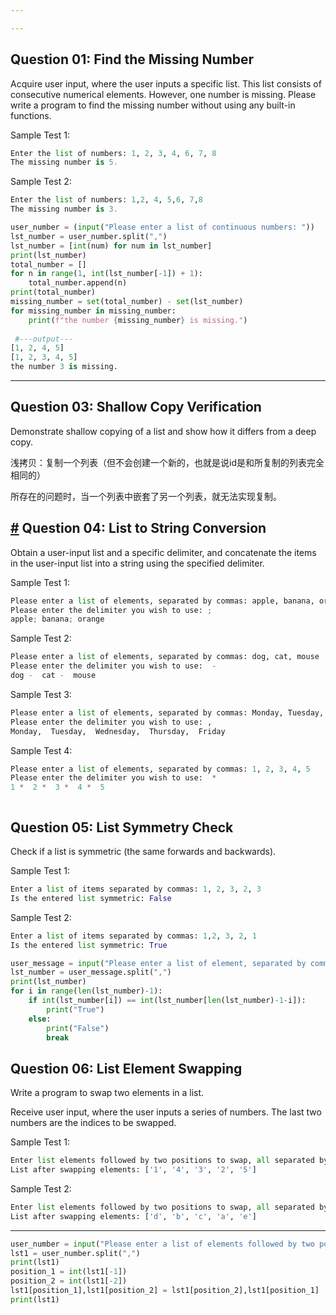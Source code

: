 ```yaml
---

---
```


## Question 01: Find the Missing Number

Acquire user input, where the user inputs a specific list. This list consists of consecutive numerical elements. However, one number is missing. Please write a program to find the missing number without using any built-in functions.

Sample Test 1:

```python
Enter the list of numbers: 1, 2, 3, 4, 6, 7, 8
The missing number is 5.
```

Sample Test 2:

```python
Enter the list of numbers: 1,2, 4, 5,6, 7,8
The missing number is 3.
```

```python
user_number = (input("Please enter a list of continuous numbers: "))
lst_number = user_number.split(",")
lst_number = [int(num) for num in lst_number]
print(lst_number)
total_number = []
for n in range(1, int(lst_number[-1]) + 1):
    total_number.append(n)
print(total_number)
missing_number = set(total_number) - set(lst_number)
for missing_number in missing_number:
    print(f"the number {missing_number} is missing.")
   
 #---output---
[1, 2, 4, 5]
[1, 2, 3, 4, 5]
the number 3 is missing.
```



------

## Question 03: Shallow Copy Verification

Demonstrate shallow copying of a list and show how it differs from a deep copy.

浅拷贝：复制一个列表（但不会创建一个新的，也就是说id是和所复制的列表完全相同的）

所存在的问题时，当一个列表中嵌套了另一个列表，就无法实现复制。



## [#](#question-04-list-to-string-conversion) Question 04: List to String Conversion

Obtain a user-input list and a specific delimiter, and concatenate the items in the user-input list into a string using the specified delimiter.

Sample Test 1:

```python
Please enter a list of elements, separated by commas: apple, banana, orange
Please enter the delimiter you wish to use: ;
apple; banana; orange
```

Sample Test 2:

```python
Please enter a list of elements, separated by commas: dog, cat, mouse
Please enter the delimiter you wish to use:  - 
dog -  cat -  mouse
```

Sample Test 3:

```python
Please enter a list of elements, separated by commas: Monday, Tuesday, Wednesday, Thursday, Friday
Please enter the delimiter you wish to use: , 
Monday,  Tuesday,  Wednesday,  Thursday,  Friday
```

Sample Test 4:

```python
Please enter a list of elements, separated by commas: 1, 2, 3, 4, 5
Please enter the delimiter you wish to use:  * 
1 *  2 *  3 *  4 *  5
```

```python
```





## Question 05: List Symmetry Check

Check if a list is symmetric (the same forwards and backwards).

Sample Test 1:

```python
Enter a list of items separated by commas: 1, 2, 3, 2, 3
Is the entered list symmetric: False
```

Sample Test 2:

```python
Enter a list of items separated by commas: 1,2, 3, 2, 1
Is the entered list symmetric: True
```

```python
user_message = input("Please enter a list of element, separated by commas: ")
lst_number = user_message.split(",")
print(lst_number)
for i in range(len(lst_number)-1):
    if int(lst_number[i]) == int(lst_number[len(lst_number)-1-i]):
        print("True")
    else:
        print("False")
        break
```





## Question 06: List Element Swapping

Write a program to swap two elements in a list.

Receive user input, where the user inputs a series of numbers. The last two numbers are the indices to be swapped.

Sample Test 1:

```python
Enter list elements followed by two positions to swap, all separated by space: 1, 2, 3, 4, 5, 1, 3
List after swapping elements: ['1', '4', '3', '2', '5']
```

Sample Test 2:

```python
Enter list elements followed by two positions to swap, all separated by space: a,b, c, d, e , 0, 3
List after swapping elements: ['d', 'b', 'c', 'a', 'e']
```

------

```python
user_number = input("Please enter a list of elements followed by two positions to swap: ")
lst1 = user_number.split(",")
print(lst1)
position_1 = int(lst1[-1])
position_2 = int(lst1[-2])
lst1[position_1],lst1[position_2] = lst1[position_2],lst1[position_1]
print(lst1)
```

